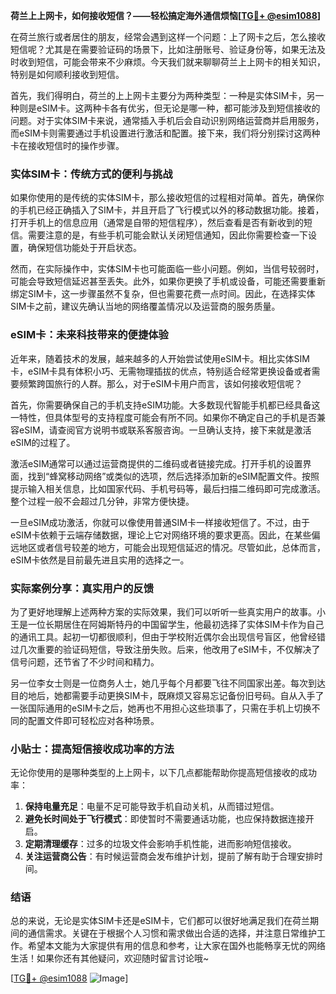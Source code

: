 **荷兰上上网卡，如何接收短信？——轻松搞定海外通信烦恼[[TG💪+ @esim1088](https://t.me/s/esim1088)]**

在荷兰旅行或者居住的朋友，经常会遇到这样一个问题：上了网卡之后，怎么接收短信呢？尤其是在需要验证码的场景下，比如注册账号、验证身份等，如果无法及时收到短信，可能会带来不少麻烦。今天我们就来聊聊荷兰上上网卡的相关知识，特别是如何顺利接收到短信。

首先，我们得明白，荷兰的上上网卡主要分为两种类型：一种是实体SIM卡，另一种则是eSIM卡。这两种卡各有优劣，但无论是哪一种，都可能涉及到短信接收的问题。对于实体SIM卡来说，通常插入手机后会自动识别网络运营商并启用服务，而eSIM卡则需要通过手机设置进行激活和配置。接下来，我们将分别探讨这两种卡在接收短信时的操作步骤。

### 实体SIM卡：传统方式的便利与挑战

如果你使用的是传统的实体SIM卡，那么接收短信的过程相对简单。首先，确保你的手机已经正确插入了SIM卡，并且开启了飞行模式以外的移动数据功能。接着，打开手机上的信息应用（通常是自带的短信程序），然后查看是否有新收到的短信。需要注意的是，有些手机可能会默认关闭短信通知，因此你需要检查一下设置，确保短信功能处于开启状态。

然而，在实际操作中，实体SIM卡也可能面临一些小问题。例如，当信号较弱时，可能会导致短信延迟甚至丢失。此外，如果你更换了手机或设备，可能还需要重新绑定SIM卡，这一步骤虽然不复杂，但也需要花费一点时间。因此，在选择实体SIM卡之前，建议先确认当地的网络覆盖情况以及运营商的服务质量。

### eSIM卡：未来科技带来的便捷体验

近年来，随着技术的发展，越来越多的人开始尝试使用eSIM卡。相比实体SIM卡，eSIM卡具有体积小巧、无需物理插拔的优点，特别适合经常更换设备或者需要频繁跨国旅行的人群。那么，对于eSIM卡用户而言，该如何接收短信呢？

首先，你需要确保自己的手机支持eSIM功能。大多数现代智能手机都已经具备这一特性，但具体型号的支持程度可能会有所不同。如果你不确定自己的手机是否兼容eSIM，请查阅官方说明书或联系客服咨询。一旦确认支持，接下来就是激活eSIM的过程了。

激活eSIM通常可以通过运营商提供的二维码或者链接完成。打开手机的设置界面，找到“蜂窝移动网络”或类似的选项，然后选择添加新的eSIM配置文件。按照提示输入相关信息，比如国家代码、手机号码等，最后扫描二维码即可完成激活。整个过程一般不会超过几分钟，非常方便快捷。

一旦eSIM成功激活，你就可以像使用普通SIM卡一样接收短信了。不过，由于eSIM卡依赖于云端存储数据，理论上它对网络环境的要求更高。因此，在某些偏远地区或者信号较差的地方，可能会出现短信延迟的情况。尽管如此，总体而言，eSIM卡依然是目前最先进且实用的选择之一。

### 实际案例分享：真实用户的反馈

为了更好地理解上述两种方案的实际效果，我们可以听听一些真实用户的故事。小王是一位长期居住在阿姆斯特丹的中国留学生，他最初选择了实体SIM卡作为自己的通讯工具。起初一切都很顺利，但由于学校附近偶尔会出现信号盲区，他曾经错过几次重要的验证码短信，导致注册失败。后来，他改用了eSIM卡，不仅解决了信号问题，还节省了不少时间和精力。

另一位李女士则是一位商务人士，她几乎每个月都要飞往不同国家出差。每次到达目的地后，她都需要手动更换SIM卡，既麻烦又容易忘记备份旧号码。自从入手了一张国际通用的eSIM卡之后，她再也不用担心这些琐事了，只需在手机上切换不同的配置文件即可轻松应对各种场景。

### 小贴士：提高短信接收成功率的方法

无论你使用的是哪种类型的上上网卡，以下几点都能帮助你提高短信接收的成功率：

1. **保持电量充足**：电量不足可能导致手机自动关机，从而错过短信。
2. **避免长时间处于飞行模式**：即使暂时不需要通话功能，也应保持数据连接开启。
3. **定期清理缓存**：过多的垃圾文件会影响手机性能，进而影响短信接收。
4. **关注运营商公告**：有时候运营商会发布维护计划，提前了解有助于合理安排时间。

### 结语

总的来说，无论是实体SIM卡还是eSIM卡，它们都可以很好地满足我们在荷兰期间的通信需求。关键在于根据个人习惯和需求做出合适的选择，并注意日常维护工作。希望本文能为大家提供有用的信息和参考，让大家在国外也能畅享无忧的网络生活！如果你还有其他疑问，欢迎随时留言讨论哦~

[[TG💪+ @esim1088](https://t.me/s/esim1088) ![Image](https://i.postimg.cc/4NQfJmqS/Snipaste-2025-05-13-00-14-12.png)]